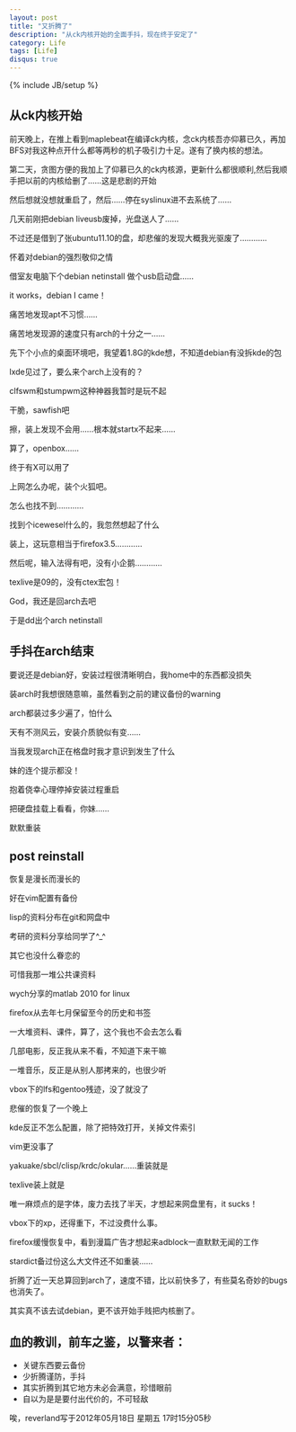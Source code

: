 ```yaml
---
layout: post
title: "又折腾了"
description: "从ck内核开始的全面手抖，现在终于安定了"
category: Life
tags: [Life]
disqus: true
---
```

{% include JB/setup %}
## 从ck内核开始
前天晚上，在推上看到maplebeat在编译ck内核，念ck内核吾亦仰慕已久，再加BFS对我这种点开什么都等两秒的机子吸引力十足。遂有了换内核的想法。

第二天，贪图方便的我加上了仰慕已久的ck内核源，更新什么都很顺利,然后我顺手把以前的内核给删了……这是悲剧的开始

然后想就没想就重启了，然后……停在syslinux进不去系统了……

几天前刚把debian liveusb废掉，光盘送人了……

不过还是借到了张ubuntu11.10的盘，却悲催的发现大概我光驱废了…………

怀着对debian的强烈敬仰之情

借室友电脑下个debian netinstall 做个usb启动盘……

it works，debian I came！

痛苦地发现apt不习惯……

痛苦地发现源的速度只有arch的十分之一……

先下个小点的桌面环境吧，我望着1.8G的kde想，不知道debian有没拆kde的包

lxde见过了，要么来个arch上没有的？

clfswm和stumpwm这种神器我暂时是玩不起

干脆，sawfish吧

擦，装上发现不会用……根本就startx不起来……

算了，openbox……

终于有X可以用了

上网怎么办呢，装个火狐吧。

怎么也找不到…………

找到个icewesel什么的，我忽然想起了什么

装上，这玩意相当于firefox3.5…………

然后呢，输入法得有吧，没有小企鹅…………

texlive是09的，没有ctex宏包！

God，我还是回arch去吧

于是dd出个arch netinstall

## 手抖在arch结束
要说还是debian好，安装过程很清晰明白，我home中的东西都没损失

装arch时我想很随意嘛，虽然看到之前的建议备份的warning

arch都装过多少遍了，怕什么

天有不测风云，安装介质貌似有变……

当我发现arch正在格盘时我才意识到发生了什么

妹的连个提示都没！

抱着侥幸心理停掉安装过程重启

把硬盘挂载上看看，你妹……

默默重装

## post reinstall
恢复是漫长而漫长的

好在vim配置有备份

lisp的资料分布在git和网盘中

考研的资料分享给同学了^_^

其它也没什么眷恋的

可惜我那一堆公共课资料

wych分享的matlab 2010 for linux

firefox从去年七月保留至今的历史和书签

一大堆资料、课件，算了，这个我也不会去怎么看

几部电影，反正我从来不看，不知道下来干嘛

一堆音乐，反正是从别人那拷来的，也很少听

vbox下的lfs和gentoo残迹，没了就没了

悲催的恢复了一个晚上

kde反正不怎么配置，除了把特效打开，关掉文件索引

vim更没事了

yakuake/sbcl/clisp/krdc/okular……重装就是

texlive装上就是

唯一麻烦点的是字体，废力去找了半天，才想起来网盘里有，it sucks！

vbox下的xp，还得重下，不过没费什么事。

firefox缓慢恢复中，看到漫篇广告才想起来adblock一直默默无闻的工作

stardict备过份这么大文件还不如重装……

折腾了近一天总算回到arch了，速度不错，比以前快多了，有些莫名奇妙的bugs也消失了。

其实真不该去试debian，更不该开始手贱把内核删了。

## 血的教训，前车之鉴，以警来者：

- 关键东西要云备份
- 少折腾谨防，手抖
- 其实折腾到其它地方未必会满意，珍惜眼前
- 自以为是是要付出代价的，不可轻敌

唉，reverland写于2012年05月18日 星期五 17时15分05秒



